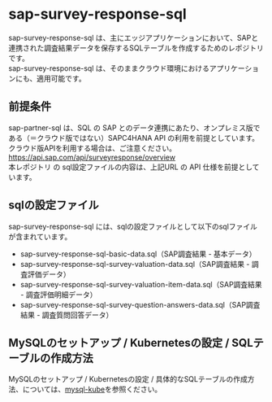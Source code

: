 # sap-survey-response-sql  
sap-survey-response-sql は、主にエッジアプリケーションにおいて、SAPと連携された調査結果データを保存するSQLテーブルを作成するためのレポジトリです。  
sap-survey-response-sql は、そのままクラウド環境におけるアプリケーションにも、適用可能です。

## 前提条件  
sap-partner-sql は、SQL の SAP とのデータ連携にあたり、オンプレミス版である（＝クラウド版ではない）SAPC4HANA API の利用を前提としています。  
クラウド版APIを利用する場合は、ご注意ください。  
https://api.sap.com/api/surveyresponse/overview  
本レポジトリ の sql設定ファイルの内容は、上記URL の API 仕様を前提としています。 

## sqlの設定ファイル
sap-survey-response-sql には、sqlの設定ファイルとして以下のsqlファイルが含まれています。  

* sap-survey-response-sql-basic-data.sql（SAP調査結果 - 基本データ）
* sap-survey-response-sql-survey-valuation-data.sql（SAP調査結果 - 調査評価データ）
* sap-survey-response-sql-survey-valuation-item-data.sql（SAP調査結果 - 調査評価明細データ）
* sap-survey-response-sql-survey-question-answers-data.sql（SAP調査結果 - 調査質問回答データ）

## MySQLのセットアップ / Kubernetesの設定 / SQLテーブルの作成方法
MySQLのセットアップ / Kubernetesの設定 / 具体的なSQLテーブルの作成方法、については、[mysql-kube](https://github.com/latonaio/mysql-kube)を参照ください。